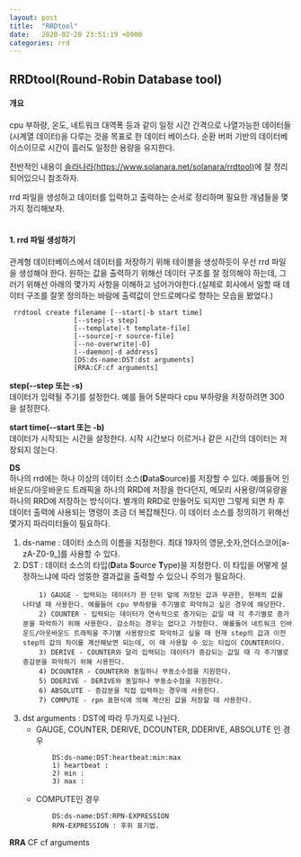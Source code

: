 ```yaml
---
layout: post
title:  "RRDtool"
date:   2020-02-20 23:51:19 +0900
categories: rrd
---
```

## RRDtool(Round-Robin Database tool)

#### 개요
cpu 부하량, 온도, 네트워크 대역폭 등과 같이 일정 시간 간격으로 나열가능한 데이터들(시계열 데이터)을 다루는 것을 목표로 한 데이터 베이스다. 순환 버퍼 기반의 데이터베이스이므로 시간이 흘러도 일정한 용량을 유지한다.

전반적인 내용이 [솔라나라(https://www.solanara.net/solanara/rrdtool)](https://www.solanara.net/solanara/rrdtool)에 잘 정리 되어있으니 참조하자.

rrd 파일을 생성하고 데이터를 입력하고 출력하는 순서로 정리하며 필요한 개념들을 몇가지 정리해보자.
<br/>
<br/>
#### 1. rrd 파일 생성하기

관계형 데이터베이스에서 데이터를 저장하기 위해 테이블을 생성하듯이 우선 rrd 파일을 생성해야 한다.
원하는 값을 출력하기 위해선 데이터 구조를 잘 정의해야 하는데, 그러기 위해선 아래의 몇가지 사항을 이해하고 넘어가야한다.(실제로 회사에서 일할 때 데이터 구조를 잘못 정의하는 바람에 출력값이 안드로메다로 향하는 모습을 봤었다.)

```
 rrdtool create filename [--start|-b start time]
                [--step|-s step]
                [--template|-t template-file]
                [--source|-r source-file]
                [--no-overwrite|-O]
                [--daemon|-d address]
                [DS:ds-name:DST:dst arguments]
                [RRA:CF:cf arguments]
```

**step(--step 또는 -s)**<br>
데이터가 입력될 주기를 설정한다. 예를 들어 5분마다 cpu 부하량을 저장하려면 300 을 설정한다.

**start time(--start 또는 -b)**<br>
데이터가 시작되는 시간을 설정한다. 시작 시간보다 이르거나 같은 시간의 데이터는 저장되지 않는다.

**DS**<br>
하나의 rrd에는 하나 이상의 데이터 소스(**D**ata**S**ource)를 저장할 수 있다. 예를들어 인바운드/아웃바운드 트래픽을 하나의 RRD에 저장을 한다던지, 메모리 사용량/여유량을 하나의 RRD에 저장하는 방식이다. 별개의 RRD로 만들어도 되지만 그렇게 되면 차 후 데이터 출력에 사용되는 명령이 조금 더 복잡해진다. 이 데이터 소스를 정의하기 위해선 몇가지 파라미터들이 필요하다.
   1. ds-name : 데이터 소스의 이름을 지정한다. 최대 19자의 영문,숫자,언더스코어\[a-zA-Z0-9_\]를 사용할 수 있다.
   2. DST : 데이터 소스의 타입(**D**ata **S**ource **T**ype)을 지정한다. 이 타입을 어떻게 설정하느냐에 따라 엉뚱한 결과값을 출력할 수 있으니 주의가 필요하다.
        ```
            1) GAUGE - 입력되는 데이터가 한 단위 앞에 저장된 값과 무관한, 현재의 값을 나타낼 때 사용한다. 예를들어 cpu 부하량을 주기별로 파악하고 싶은 경우에 해당한다.
            2) COUNTER - 입력되는 데이터가 연속적으로 증가되는 값일 때 각 주기별로 증가분을 파악하기 위해 사용한다. 감소하는 경우는 없다고 가정한다. 예를들어 네트워크 인바운드/아웃바운드 트래픽을 주기별 사용량으로 파악하고 싶을 때 현재 step의 값과 이전 step의 값의 차이를 계산해보면 되는데, 이 때 사용할 수 있는 타입이 COUNTER이다.
            3) DERIVE - COUNTER와 달리 입력되는 데이터가 증감되는 값일 때 각 주기별로 증감분을 파악하기 위해 사용한다.
            4) DCOUNTER - COUNTER와 동일하나 부동소수점을 지원한다.
            5) DDERIVE - DERIVE와 동일하나 부동소수점을 지원한다.
            6) ABSOLUTE - 증감분을 직접 입력하는 경우에 사용한다.
            7) COMPUTE - rpn 표현식에 의해 계산된 값을 저장할 때 사용한다.
        ```
   3. dst arguments : DST에 따라 두가지로 나뉜다.
        - GAUGE, COUNTER, DERIVE, DCOUNTER, DDERIVE, ABSOLUTE 인 경우
            ```
                DS:ds-name:DST:heartbeat:min:max
                1) heartbeat : 
                2) min :
                3) max :
            ```
        - COMPUTE인 경우
            ```
                DS:ds-name:DST:RPN-EXPRESSION
                RPN-EXPRESSION : 후위 표기법.
            ```

**RRA**
CF
cf arguments


